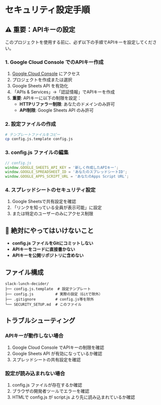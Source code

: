 # セキュリティ設定手順

## ⚠️ 重要：APIキーの設定

このプロジェクトを使用する前に、必ず以下の手順でAPIキーを設定してください。

### 1. Google Cloud Console でのAPIキー作成

1. [Google Cloud Console](https://console.cloud.google.com/) にアクセス
2. プロジェクトを作成または選択
3. Google Sheets API を有効化
4. 「APIs & Services」→「認証情報」でAPIキーを作成
5. **重要**: APIキーに以下の制限を設定：
   - **HTTPリファラー制限**: あなたのドメインのみ許可
   - **API制限**: Google Sheets API のみ許可

### 2. 設定ファイルの作成

```bash
# テンプレートファイルをコピー
cp config.js.template config.js
```

### 3. config.js ファイルの編集

```javascript
// config.js
window.GOOGLE_SHEETS_API_KEY = '新しく作成したAPIキー';
window.GOOGLE_SPREADSHEET_ID = 'あなたのスプレッドシートID';
window.GOOGLE_APPS_SCRIPT_URL = 'あなたのApps Script URL';
```

### 4. スプレッドシートのセキュリティ設定

1. Google Sheetsで共有設定を確認
2. 「リンクを知っている全員が表示可能」に設定
3. または特定のユーザーのみにアクセス制限

## 🚨 絶対にやってはいけないこと

- **config.js ファイルをGitにコミットしない**
- **APIキーをコードに直接書かない**
- **APIキーを公開リポジトリに含めない**

## ファイル構成

```
slack-lunch-decider/
├── config.js.template  # 設定テンプレート
├── config.js          # 実際の設定（Gitで除外）
├── .gitignore         # config.js等を除外
└── SECURITY_SETUP.md  # このファイル
```

## トラブルシューティング

### APIキーが動作しない場合

1. Google Cloud Console でAPIキーの制限を確認
2. Google Sheets API が有効になっているか確認
3. スプレッドシートの共有設定を確認

### 設定が読み込まれない場合

1. config.js ファイルが存在するか確認
2. ブラウザの開発者ツールでエラーを確認
3. HTMLで config.js が script.js より先に読み込まれているか確認